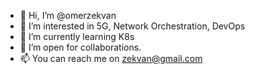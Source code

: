 - 👋 Hi, I’m @omerzekvan
- 👀 I’m interested in 5G, Network Orchestration, DevOps
- 🌱 I’m currently learning K8s
- 💞️ I’m open for collaborations.
- 📫 You can reach me on zekvan@gmail.com

<!---
omerzekvan/omerzekvan is a ✨ special ✨ repository because its `README.md` (this file) appears on your GitHub profile.
You can click the Preview link to take a look at your changes.
--->
